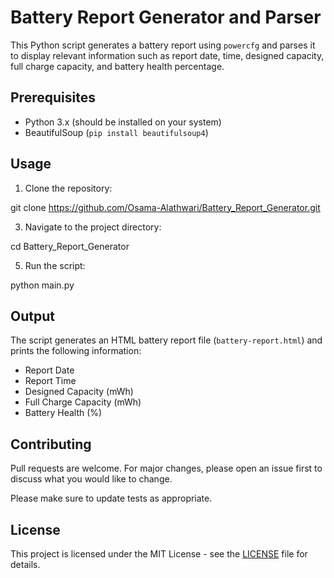 # Battery Report Generator and Parser

This Python script generates a battery report using `powercfg` and parses it to display relevant information such as report date, time, designed capacity, full charge capacity, and battery health percentage.

## Prerequisites

- Python 3.x (should be installed on your system)
- BeautifulSoup (`pip install beautifulsoup4`)

## Usage

1. Clone the repository:
   
git clone https://github.com/Osama-Alathwari/Battery_Report_Generator.git


3. Navigate to the project directory:
   
cd Battery_Report_Generator


5. Run the script:

python main.py


## Output

The script generates an HTML battery report file (`battery-report.html`) and prints the following information:

- Report Date
- Report Time
- Designed Capacity (mWh)
- Full Charge Capacity (mWh)
- Battery Health (%)

## Contributing

Pull requests are welcome. For major changes, please open an issue first to discuss what you would like to change.

Please make sure to update tests as appropriate.

## License

This project is licensed under the MIT License - see the [LICENSE](LICENSE) file for details.
